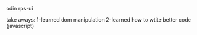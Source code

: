 odin rps-ui 

take aways:
  1-learned dom manipulation
  2-learned how to wtite better code (javascript)
